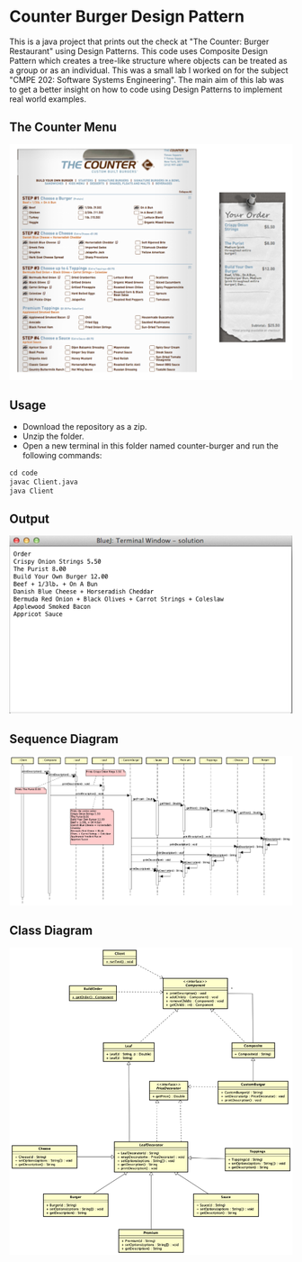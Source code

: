 # Counter Burger Design Pattern
This is a java project that prints out the check at "The Counter: Burger Restaurant" using Design Patterns. This code uses Composite Design Pattern which creates a tree-like structure where objects can be treated as a group or as an individual. This was a small lab I worked on for the subject "CMPE 202: Software Systems Engineering". The main aim of this lab was to get a better insight on how to code using Design Patterns to implement real world examples.

## The Counter Menu
![Sequence Diagram](https://github.com/sparmar15/counter-burger/blob/main/images/The_Counter_Menu.png)

## Usage
- Download the repository as a zip.
- Unzip the folder.
- Open a new terminal in this folder named counter-burger and run the following commands:
```
cd code
javac Client.java
java Client
```

## Output
![Sequence Diagram](https://github.com/sparmar15/counter-burger/blob/main/images/Program_Output.png)

## Sequence Diagram
![Sequence Diagram](https://github.com/sparmar15/counter-burger/blob/main/images/Sequence_Diagram.png)

## Class Diagram
![Class Diagram](https://github.com/sparmar15/counter-burger/blob/main/images/Class_Diagram.png)
